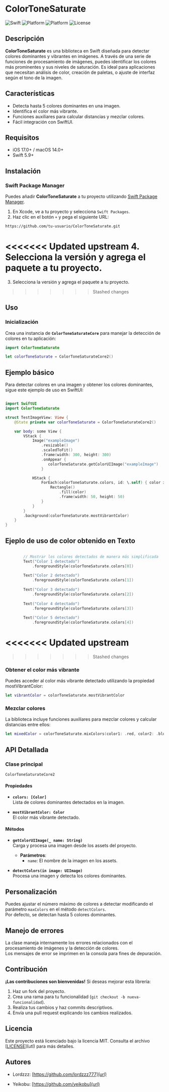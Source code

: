 # ColorToneSaturate

![Swift](https://img.shields.io/badge/swift-5.9-orange)
![Platform](https://img.shields.io/badge/platform-iOS-lightgrey)
![Platform](https://img.shields.io/badge/platform-macOS-lightgrey)
![License](https://img.shields.io/badge/license-MIT-green)

## Descripción

**ColorToneSaturate** es una biblioteca en Swift diseñada para detectar colores dominantes y vibrantes en imágenes. A través de una serie de funciones de procesamiento de imágenes, puedes identificar los colores más prominentes y sus niveles de saturación. Es ideal para aplicaciones que necesitan análisis de color, creación de paletas, o ajuste de interfaz según el tono de la imagen.

## Características

- Detecta hasta 5 colores dominantes en una imagen.
- Identifica el color más vibrante.
- Funciones auxiliares para calcular distancias y mezclar colores.
- Fácil integración con SwiftUI.
  
## Requisitos

- iOS 17.0+ / macOS 14.0+
- Swift 5.9+

## Instalación

### Swift Package Manager

Puedes añadir **ColorToneSaturate** a tu proyecto utilizando [Swift Package Manager](https://swift.org/package-manager/).

1. En Xcode, ve a tu proyecto y selecciona `Swift Packages`.
2. Haz clic en el botón `+` y pega el siguiente URL:

 ```html
https://github.com/tu-usuario/ColorToneSaturate.git
```
<<<<<<< Updated upstream
4. Selecciona la versión y agrega el paquete a tu proyecto.
=======

3. Selecciona la versión y agrega el paquete a tu proyecto.
>>>>>>> Stashed changes

## Uso

### Inicialización

Crea una instancia de **`ColorToneSaturateCore`** para manejar la detección de colores en tu aplicación:

```swift
import ColorToneSaturate

let colorToneSaturate = ColorToneSaturateCore2()
```
## Ejemplo básico

Para detectar colores en una imagen y obtener los colores dominantes, sigue este ejemplo de uso en SwiftUI:

```swift

import SwiftUI
import ColorToneSaturate

struct TestImageView: View {
    @State private var colorToneSaturate = ColorToneSaturateCore2()

    var body: some View {
        VStack {
            Image("exampleImage")
                .resizable()
                .scaledToFit()
                .frame(width: 300, height: 300)
                .onAppear {
                   colorToneSaturate.getColorUIImage("exampleImage")
                }

            HStack {
                ForEach(colorToneSaturate.colors, id: \.self) { color in
                    Rectangle()
                        .fill(color)
                        .frame(width: 50, height: 50)
                }
            }
        }
        .background(colorToneSaturate.mostVibrantColor)
    }
}
```
##  Ejeplo de uso de color obtenido en Texto

```swift

        // Mostrar los colores detectados de manera más simplificada
        Text("Color 1 detectado")
            .foregroundStyle(colorToneSaturate.colors[0])
        
        Text("Color 2 detectado")
            .foregroundStyle(colorToneSaturate.colors[1])
        
        Text("Color 3 detectado")
            .foregroundStyle(colorToneSaturate.colors[2])
        
        Text("Color 4 detectado")
            .foregroundStyle(colorToneSaturate.colors[3])
        
        Text("Color 5 detectado")
            .foregroundStyle(colorToneSaturate.colors[4])
```
<<<<<<< Updated upstream
=======

>>>>>>> Stashed changes
###  Obtener el color más vibrante

Puedes acceder al color más vibrante detectado utilizando la propiedad mostVibrantColor:

```swift
let vibrantColor = colorToneSaturate.mostVibrantColor
```

###  Mezclar colores

La biblioteca incluye funciones auxiliares para mezclar colores y calcular distancias entre ellos:

```swift
let mixedColor = colorToneSaturate.mixColors(color1: .red, color2: .blue)
```

## API Detallada

### Clase principal
`ColorToneSaturateCore2`

#### Propiedades

- **`colors: [Color]`**  
  Lista de colores dominantes detectados en la imagen.

- **`mostVibrantColor: Color`**  
  El color más vibrante detectado.

#### Métodos

- **`getColorUIImage(_ name: String)`**  
  Carga y procesa una imagen desde los assets del proyecto.  
  - **Parámetros**:
    - `name`: El nombre de la imagen en los assets.

- **`detectColors(in image: UIImage)`**  
  Procesa una imagen y detecta los colores dominantes.

## Personalización

Puedes ajustar el número máximo de colores a detectar modificando el parámetro `maxColors` en el método `detectColors`.  
Por defecto, se detectan hasta 5 colores dominantes.

## Manejo de errores

La clase maneja internamente los errores relacionados con el procesamiento de imágenes y la detección de colores.  
Los mensajes de error se imprimen en la consola para fines de depuración.

## Contribución

**¡Las contribuciones son bienvenidas!** Si deseas mejorar esta librería:

1. Haz un fork del proyecto.
2. Crea una rama para tu funcionalidad (`git checkout -b nueva-funcionalidad`).
3. Realiza tus cambios y haz commits descriptivos.
4. Envía una pull request explicando los cambios realizados.

## Licencia

Este proyecto está licenciado bajo la licencia MIT. Consulta el archivo [[LICENSE](https://github.com/lordzzz777/ColorToneSaturate?tab=License-1-ov-file#)](utl) para más detalles.

## Autores

- Lordzzz: [https://github.com/lordzzz777](url)

- Yeikobu: [https://github.com/yeikobu](url)
